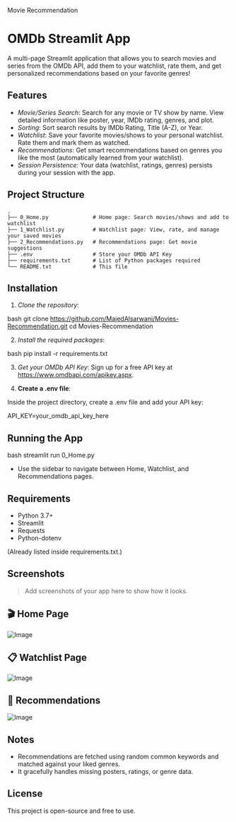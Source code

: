 Movie Recommendation
# OMDb Streamlit App

A multi-page Streamlit application that allows you to search movies and series from the OMDb API, add them to your watchlist, rate them, and get personalized recommendations based on your favorite genres!

## Features

- *Movie/Series Search*: Search for any movie or TV show by name. View detailed information like poster, year, IMDb rating, genres, and plot.
- *Sorting*: Sort search results by IMDb Rating, Title (A-Z), or Year.
- *Watchlist*: Save your favorite movies/shows to your personal watchlist. Rate them and mark them as watched.
- *Recommendations*: Get smart recommendations based on genres you like the most (automatically learned from your watchlist).
- *Session Persistence*: Your data (watchlist, ratings, genres) persists during your session with the app.

## Project Structure


```plaintext
.
├── 0_Home.py              # Home page: Search movies/shows and add to watchlist
├── 1_Watchlist.py         # Watchlist page: View, rate, and manage your saved movies
├── 2_Recommendations.py   # Recommendations page: Get movie suggestions
├── .env                   # Store your OMDb API Key
├── requirements.txt       # List of Python packages required
└── README.txt             # This file
```


## Installation

1. *Clone the repository*:

bash
git clone https://github.com/MajedAlsarwani/Movies-Recommendation.git
cd Movies-Recommendation



2. *Install the required packages*:

bash
pip install -r requirements.txt


3. *Get your OMDb API Key*:
   Sign up for a free API key at https://www.omdbapi.com/apikey.aspx.

4. **Create a .env file**:

Inside the project directory, create a .env file and add your API key:


API_KEY=your_omdb_api_key_here


## Running the App

bash
streamlit run 0_Home.py


- Use the sidebar to navigate between Home, Watchlist, and Recommendations pages.

## Requirements

- Python 3.7+
- Streamlit
- Requests
- Python-dotenv

(Already listed inside requirements.txt.)

## Screenshots

> Add screenshots of your app here to show how it looks.
## 🎬 Home Page
![Image](https://github.com/user-attachments/assets/a6b166bb-4340-4486-8a98-a12c44280bf3)
## 📋 Watchlist Page
![Image](https://github.com/user-attachments/assets/58965073-b83d-4904-8824-38707811f745)
## 🌟 Recommendations
![Image](https://github.com/user-attachments/assets/0d6ae007-1c5e-435f-a0a4-1b47ded3255b)

## Notes

- Recommendations are fetched using random common keywords and matched against your liked genres.
- It gracefully handles missing posters, ratings, or genre data.

## License

This project is open-source and free to use.
